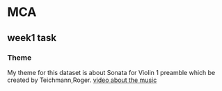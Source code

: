 # MCA
## week1 task
### Theme
 My theme for this dataset is about Sonata for Violin 1 preamble which be created by Teichmann,Roger.
 [video about the music](https://youtu.be/PUgqkyy49e4?si=wbbmwTQ-D-EmecAk)



